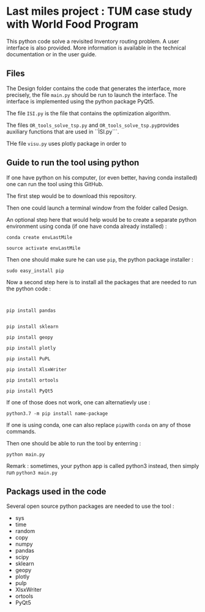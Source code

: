 # Last miles project : TUM case study with World Food Program

This python code solve a revisited Inventory routing problem. A user interface is also provided. 
More information is available in the technical documentation or in the user guide. 


## Files

The Design folder contains the code that generates the interface, more precisely, the file ```main.py``` should be run to launch the interface. The interface is implemented using the python package PyQt5.

The file ```ISI.py``` is the file that contains the optimization algorithm. 

The files ```OR_tools_solve_tsp.py``` and ```OR_tools_solve_tsp.py```provides auxiliary functions that are used in ``ÌSI.py```. 

THe file ```visu.py``` uses plotly package in order to 




## Guide to run the tool using python

If one have python on his computer, (or even better, having conda installed) one can run the tool using this GitHub. 

The first step would be to download this repository. 

Then one could launch a terminal window from the folder called Design.


An optional step here that would help would be to create a separate python environment using conda (if one have conda already installed) : 
 ```shell
 conda create envLastMile
 
 source activate envLastMile
 ```
 
 Then one should make sure he can use ```pip```, the python package installer : 
 ```shell
 sudo easy_install pip
 ```
 
 Now a second step here is to install all the packages that are needed to run the python code : 
 
 ```shell 
 
 
 pip install pandas 
 

 pip install sklearn
 
 pip install geopy
 
 pip install plotly
  
 pip install PuPL
   
 pip install XlsxWriter
    
 pip install ortools
     
 pip install PyQt5
 
 ```
 
If one of those does not work, one can alternatievly use : 
 ```shell
 python3.7 -m pip install name-package
 ```
 
 
 If one is using conda, one can also replace ```pip```with ```conda``` on any of those commands. 
 
 
 

Then one should be able to run the tool by enterring : 
```shell
python main.py
```
 
Remark : sometimes, your python app is called python3 instead, then simply run ```python3 main.py```





## Packags used in the code 

Several open source python packages are needed to use the tool : 

 - sys
 - time
 - random
 - copy
 - numpy
 - pandas
 - scipy
 - sklearn
 - geopy
 - plotly
 - pulp
 - XlsxWriter
 - ortools
 - PyQt5
